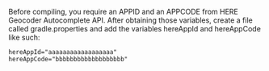 Before compiling, you require an APPID and an APPCODE from HERE Geocoder Autocomplete API.
After obtaining those variables, create a file called gradle.properties and add the variables hereAppId and hereAppCode like such:
```
hereAppId="aaaaaaaaaaaaaaaaaa"
hereAppCode="bbbbbbbbbbbbbbbbbbb"
```

